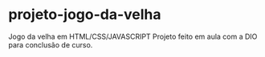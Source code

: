 # projeto-jogo-da-velha
Jogo da velha em HTML/CSS/JAVASCRIPT
Projeto feito em aula com a DIO para conclusão de curso.

